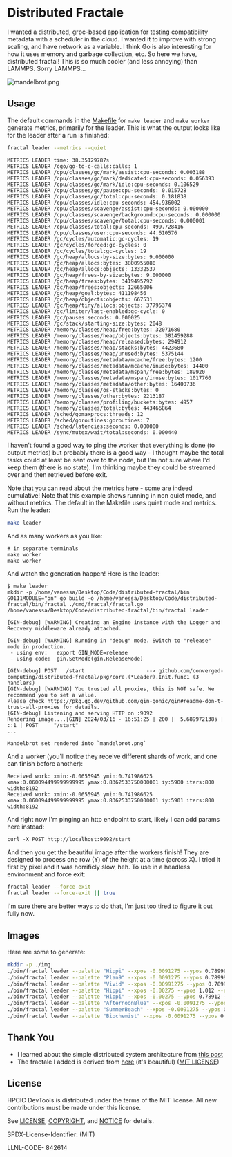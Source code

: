 # Distributed Fractale

I wanted a distributed, grpc-based application for testing compatibility metadata with a scheduler in the cloud.
I wanted it to improve with strong scaling, and have network as a variable. I think Go is also interesting
for how it uses memory and garbage collection, etc.
So here we have, distributed fractal! This is so much cooler (and less annoying) than LAMMPS. Sorry LAMMPS...

![mandelbrot.png](mandelbrot.png)

## Usage

The default commands in the [Makefile](Makefile) for `make leader` and `make worker` generate metrics, primarily for the leader.
This is what the output looks like for the leader after a run is finished:

```bash
fractal leader --metrics --quiet
```
```console
METRICS LEADER time: 38.35129787s
METRICS LEADER /cgo/go-to-c-calls:calls: 1
METRICS LEADER /cpu/classes/gc/mark/assist:cpu-seconds: 0.003188
METRICS LEADER /cpu/classes/gc/mark/dedicated:cpu-seconds: 0.056393
METRICS LEADER /cpu/classes/gc/mark/idle:cpu-seconds: 0.106529
METRICS LEADER /cpu/classes/gc/pause:cpu-seconds: 0.015728
METRICS LEADER /cpu/classes/gc/total:cpu-seconds: 0.181838
METRICS LEADER /cpu/classes/idle:cpu-seconds: 454.936002
METRICS LEADER /cpu/classes/scavenge/assist:cpu-seconds: 0.000000
METRICS LEADER /cpu/classes/scavenge/background:cpu-seconds: 0.000000
METRICS LEADER /cpu/classes/scavenge/total:cpu-seconds: 0.000001
METRICS LEADER /cpu/classes/total:cpu-seconds: 499.728416
METRICS LEADER /cpu/classes/user:cpu-seconds: 44.610576
METRICS LEADER /gc/cycles/automatic:gc-cycles: 19
METRICS LEADER /gc/cycles/forced:gc-cycles: 0
METRICS LEADER /gc/cycles/total:gc-cycles: 19
METRICS LEADER /gc/heap/allocs-by-size:bytes: 9.000000
METRICS LEADER /gc/heap/allocs:bytes: 3800955080
METRICS LEADER /gc/heap/allocs:objects: 13332537
METRICS LEADER /gc/heap/frees-by-size:bytes: 9.000000
METRICS LEADER /gc/heap/frees:bytes: 3419495792
METRICS LEADER /gc/heap/frees:objects: 12665006
METRICS LEADER /gc/heap/goal:bytes: 411198456
METRICS LEADER /gc/heap/objects:objects: 667531
METRICS LEADER /gc/heap/tiny/allocs:objects: 37795374
METRICS LEADER /gc/limiter/last-enabled:gc-cycle: 0
METRICS LEADER /gc/pauses:seconds: 0.000025
METRICS LEADER /gc/stack/starting-size:bytes: 2048
METRICS LEADER /memory/classes/heap/free:bytes: 32071680
METRICS LEADER /memory/classes/heap/objects:bytes: 381459288
METRICS LEADER /memory/classes/heap/released:bytes: 294912
METRICS LEADER /memory/classes/heap/stacks:bytes: 4423680
METRICS LEADER /memory/classes/heap/unused:bytes: 5375144
METRICS LEADER /memory/classes/metadata/mcache/free:bytes: 1200
METRICS LEADER /memory/classes/metadata/mcache/inuse:bytes: 14400
METRICS LEADER /memory/classes/metadata/mspan/free:bytes: 189920
METRICS LEADER /memory/classes/metadata/mspan/inuse:bytes: 1017760
METRICS LEADER /memory/classes/metadata/other:bytes: 16400736
METRICS LEADER /memory/classes/os-stacks:bytes: 0
METRICS LEADER /memory/classes/other:bytes: 2213187
METRICS LEADER /memory/classes/profiling/buckets:bytes: 4957
METRICS LEADER /memory/classes/total:bytes: 443466864
METRICS LEADER /sched/gomaxprocs:threads: 12
METRICS LEADER /sched/goroutines:goroutines: 7
METRICS LEADER /sched/latencies:seconds: 0.000000
METRICS LEADER /sync/mutex/wait/total:seconds: 0.000440
```

I haven't found a good way to ping the worker that everything is done (to output metrics) but probably there is a good way -
I thought maybe the total tasks could at least be sent over to the node, but I'm not sure where I'd keep them (there is no state).
I'm thinking maybe they could be streamed over and then retrieved before exit.

Note that you can read about the metrics [here](https://go.dev/src/runtime/metrics/description.go) - some are indeed cumulative!
Note that this example shows running in non quiet mode, and without metrics. The default in the Makefile uses quiet mode
and metrics. Run the leader:

```bash
make leader
```

And as many workers as you like:

```console
# in separate terminals
make worker
make worker
```

And watch the generation happen! Here is the leader:

```console
$ make leader
mkdir -p /home/vanessa/Desktop/Code/distributed-fractal/bin
GO111MODULE="on" go build -o /home/vanessa/Desktop/Code/distributed-fractal/bin/fractal ./cmd/fractal/fractal.go
/home/vanessa/Desktop/Code/distributed-fractal/bin/fractal leader

[GIN-debug] [WARNING] Creating an Engine instance with the Logger and Recovery middleware already attached.

[GIN-debug] [WARNING] Running in "debug" mode. Switch to "release" mode in production.
 - using env:   export GIN_MODE=release
 - using code:  gin.SetMode(gin.ReleaseMode)

[GIN-debug] POST   /start                    --> github.com/converged-computing/distributed-fractal/pkg/core.(*Leader).Init.func1 (3 handlers)
[GIN-debug] [WARNING] You trusted all proxies, this is NOT safe. We recommend you to set a value.
Please check https://pkg.go.dev/github.com/gin-gonic/gin#readme-don-t-trust-all-proxies for details.
[GIN-debug] Listening and serving HTTP on :9092
Rendering image....[GIN] 2024/03/16 - 16:51:25 | 200 |  5.689972138s |             ::1 | POST     "/start"
...

Mandelbrot set rendered into `mandelbrot.png`
```

And a worker (you'll notice they receive different shards of work, and one can finish before another):

```console
Received work: xmin:-0.0655945 ymin:0.741986625 xmax:0.060094499999999995 ymax:0.8362533750000001 iy:5900 iters:800 width:8192
Received work: xmin:-0.0655945 ymin:0.741986625 xmax:0.060094499999999995 ymax:0.8362533750000001 iy:5901 iters:800 width:8192
```

And right now I'm pinging an http endpoint to start, likely I can add params here instead:

```console
curl -X POST http://localhost:9092/start
```

And then you get the beautiful image after the workers finish! They are designed to process one row (Y) of the height at a time (across X).
I tried it first by pixel and it was horrificly slow, heh. To use in a headless environment and force exit:

```bash
fractal leader --force-exit
fractal leader --force-exit || true
```

I'm sure there are better ways to do that, I'm just too tired to figure it out fully now.

## Images

Here are some to generate:

```bash
mkdir -p ./img
./bin/fractal leader --palette "Hippi" --xpos -0.0091275 --ypos 0.7899912 --escape-radius .01401245 --outfile "img/mandelbrot.png"
./bin/fractal leader --palette "Plan9" --xpos -0.0091275 --ypos 0.7899912 --escape-radius .01401245 --outfile "img/test2.png"
./bin/fractal leader --palette "Vivid" --xpos -0.00991275 --ypos 0.7899912 --escape-radius .02401245 --outfile "img/test3.png" --iters 800 --step 600 --smoothness 10 --width 1920 --height 1080
./bin/fractal leader --palette "Hippi" --xpos -0.00275 --ypos 1.012 --escape-radius .089999 --outfile "img/test4.png" --iters 800 --step 600 --smoothness 10 --width 1920 --height 1080
./bin/fractal leader --palette "Hippi" --xpos -0.00275 --ypos 0.78912 --escape-radius .1256789 --outfile "img/test5.png" --iters 800 --step 6000 --smoothness 10 --width 1920 --height 1080
./bin/fractal leader --palette "AfternoonBlue" --xpos -0.0091275 --ypos 0.7899912 --escape-radius .01401245 --outfile "img/test6.png"
./bin/fractal leader --palette "SummerBeach" --xpos -0.0091275 --ypos 0.7899912 --escape-radius .01401245 --outfile "img/test7.png"
./bin/fractal leader --palette "Biochemist" --xpos -0.0091275 --ypos 0.7899912 --escape-radius .01401245 --outfile "img/test8.png" --smoothness 10
```

## Thank You

 - I learned about the simple distributed system architecture from [this post](https://dev.to/tikazyq/golang-in-action-how-to-implement-a-simple-distributed-system-2n0n)
 - The fractale I added is derived from [here](https://github.com/esimov/gobrot) (it's beautiful) ([MIT LICENSE](https://github.com/esimov/gobrot/commit/078c5bc391a187fea2d0663d8f4192732e61869e))

## License

HPCIC DevTools is distributed under the terms of the MIT license.
All new contributions must be made under this license.

See [LICENSE](https://github.com/converged-computing/rainbow/blob/main/LICENSE),
[COPYRIGHT](https://github.com/converged-computing/rainbow/blob/main/COPYRIGHT), and
[NOTICE](https://github.com/converged-computing/rainbow/blob/main/NOTICE) for details.

SPDX-License-Identifier: (MIT)

LLNL-CODE- 842614

